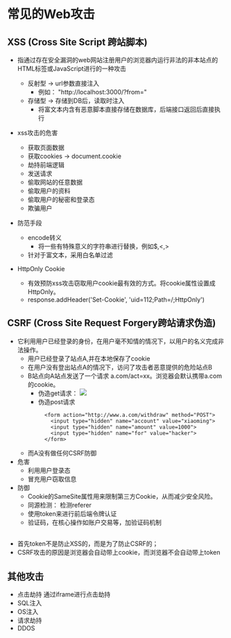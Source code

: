 # 常见的Web攻击
## XSS (Cross Site Script 跨站脚本)
  - 指通过存在安全漏洞的web网站注册用户的浏览器内运行非法的非本站点的HTML标签或JavaScript进行的一种攻击
    - 反射型 -> url参数直接注入
      - 例如： "http://localhost:3000/?from=<script>alert(3)</script>"
    - 存储型 -> 存储到DB后，读取时注⼊
      - 将富文本内含有恶意脚本直接存储在数据库，后端接口返回后直接执行

  - xss攻击的危害
    - 获取页面数据
    - 获取cookies -> document.cookie
    - 劫持前端逻辑
    - 发送请求
    - 偷取网站的任意数据
    - 偷取用户的资料
    - 偷取用户的秘密和登录态
    - 欺骗用户
  - 防范手段
    - encode转义
      - 将一些有特殊意义的字符串进行替换，例如$,<,>
    - 针对于富文本，采用白名单过滤
  - HttpOnly Cookie
    - 有效预防xss攻击窃取用户cookie最有效的方式。将cookie属性设置成HttpOnly。
    - response.addHeader('Set-Cookie', 'uid=112;Path=/;HttpOnly')


## CSRF (Cross Site Request Forgery跨站请求伪造)
  - 它利用用户已经登录的身份，在用户毫不知情的情况下，以用户的名义完成非法操作。
    - 用户已经登录了站点A,并在本地保存了cookie
    - 在用户没有登出站点A的情况下，访问了攻击者恶意提供的危险站点B
    - B站点向A站点发送了一个请求 a.com/act=xx。浏览器会默认携带a.com的cookie。
      - 伪造get请求： <image src="http://www.a.com/withdraw?amount=1000">
      - 伪造post请求  
        ```
          <form action="http://www.a.com/withdraw" method="POST">
            <input type="hidden" name="account" value="xiaoming">
            <input type="hidden" name="amount" value=1000">
            <input type="hidden" name="for" value="hacker">
          </form>
        ```
    - 而A没有做任何CSRF防御
  - 危害
    - 利用用户登录态
    - 冒充用户窃取信息
  - 防御
    - Cookie的SameSite属性用来限制第三方Cookie，从而减少安全风险。
    - 同源检测： 检测referer
    - 使用token来进行前后端令牌认证
    - 验证码，在核心操作如账户交易等，加验证码机制

##
  - 首先token不是防止XSS的，而是为了防止CSRF的；
  - CSRF攻击的原因是浏览器会自动带上cookie，而浏览器不会自动带上token
  
## 其他攻击
- 点击劫持 通过iframe进行点击劫持
- SQL注入
- OS注入
- 请求劫持
- DDOS